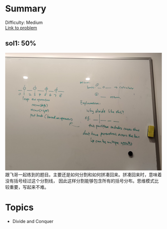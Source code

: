 # Summary
Difficulty: Medium<br/>
[Link to problem](https://leetcode.com/problems/different-ways-to-add-parentheses/)<br/>
## sol1: 50%
![Pic](./Sol.jpeg)
跟飞哥一起练到的题目。主要还是如何分割和如何拼凑回来。拼凑回来时，意味着没有括号经过这个分割线，
因此这样分割能够包含所有的括号分布。思维模式比较重要，写起来不难。
# Topics
- Divide and Conquer